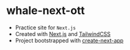 # whale-next-ott

- Practice site for `Next.js`
- Created with [Next.js](https://nextjs.org/) and [TailwindCSS](https://tailwindcss.com/)
- Project bootstrapped with [create-next-app](https://github.com/vercel/next.js/tree/canary/packages/create-next-app)

